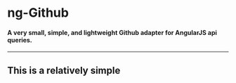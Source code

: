 # ng-Github

#### A very small, simple, and lightweight Github adapter for AngularJS api queries.
---
This is a relatively simple
---
